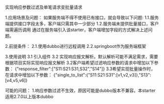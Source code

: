 实现响应参数过滤及单笔请求变批量请求

1.应用场景及问题：
如果服务端不得不使用已有接口，就会导致以下问题:
1.1.服务端提供接口字段太多，客户端只需其中一少部分
1.2.服务端未提供批量接口，客户端需遍历调用
通过在服务端引入该starter，客户端增加字段的方式解决上述问题。

2.前提条件：
2.1.使用dubbo进行远程调用
2.2.springboot作为服务端框架

3.使用说明
3.1 引入组件
3.2 实现响应报文解析。默认解析可能不满足需求，需要根据项目实际实现响应报文解析
3.2客户端希望过滤响应参数的请求中增加以下参数：
{"response_filter":["S11:S21:S31,S32","S14"]}
3.3希望实现批量操作时，在请求中增加以下参数：
{"single_to_list":{"S11:S21:S31":[v1,v2,v3]},"S13":[v4,v5,v6]}


可能的问题：
1.响应参数过滤不生效，原因可能是dubbo版本不兼容。本starter适用2.7.0以上版本dubbo